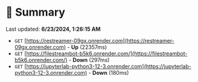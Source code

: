 # 📖 Summary
Last updated: **6/23/2024, 1:26:15 AM**

- `GET` [https://restreamer-09gx.onrender.com](https://restreamer-09gx.onrender.com) - **Up** (22357ms)
- `GET` [https://filestreambot-b5k6.onrender.com/](https://filestreambot-b5k6.onrender.com/) - **Down** (297ms)
- `GET` [https://jupyterlab-python3-12-3.onrender.com](https://jupyterlab-python3-12-3.onrender.com) - **Down** (180ms)
